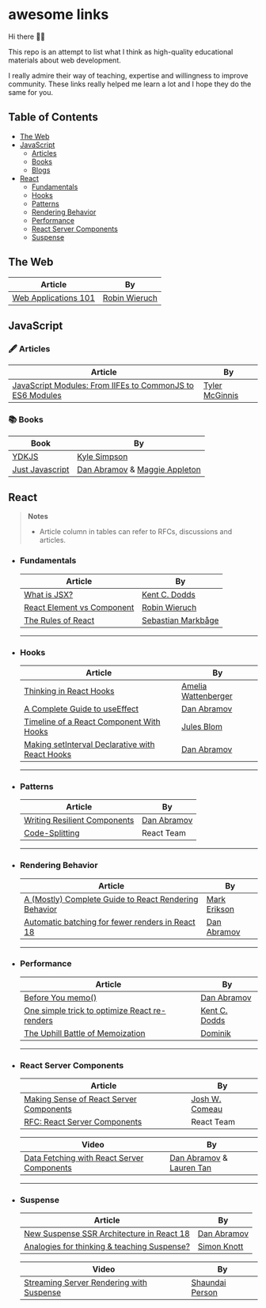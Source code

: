 # awesome links

Hi there 🖐🏼

This repo is an attempt to list what I think as high-quality educational materials about web development.

I really admire their way of teaching, expertise and willingness to improve community. These links really helped me learn a lot and I hope they do the same for you.

## Table of Contents

- [The Web](#the-web)
- [JavaScript](#javascript)
  - [Articles](#articles)
  - [Books](#books)
  - [Blogs](#blogs)
- [React](#react)
  - [Fundamentals](#fundamentals)
  - [Hooks](#hooks)
  - [Patterns](#patterns)
  - [Rendering Behavior](#rendering-behavior)
  - [Performance](#performance)
  - [React Server Components](#react-server-components)
  - [Suspense](#suspense)

## The Web

| Article                                                               | By                                            |
| --------------------------------------------------------------------- | --------------------------------------------- |
| [Web Applications 101](https://www.robinwieruch.de/web-applications/) | [Robin Wieruch](https://twitter.com/rwieruch) |

## JavaScript

### 🖋️ Articles

| Article                                                                                                                 | By                                                  |
| ----------------------------------------------------------------------------------------------------------------------- | --------------------------------------------------- |
| [JavaScript Modules: From IIFEs to CommonJS to ES6 Modules](https://ui.dev/javascript-modules-iifes-commonjs-esmodules) | [Tyler McGinnis](https://twitter.com/tylermcginnis) |

### 📚 Books

| Book                                                | By                                                                                                 |
| --------------------------------------------------- | -------------------------------------------------------------------------------------------------- |
| [YDKJS](https://github.com/getify/You-Dont-Know-JS) | [Kyle Simpson](https://twitter.com/getifyAtSocket)                                                 |
| [Just Javascript](https://justjavascript.com/)      | [Dan Abramov](https://twitter.com/dan_abramov) & [Maggie Appleton](https://twitter.com/Mappletons) |

## React

> **Notes**
>
> - Article column in tables can refer to RFCs, discussions and articles.

- ### Fundamentals

  | Article                                                                                    | By                                                    |
  | ------------------------------------------------------------------------------------------ | ----------------------------------------------------- |
  | [What is JSX?](https://kentcdodds.com/blog/what-is-jsx)                                    | [Kent C. Dodds](https://twitter.com/kentcdodds)       |
  | [React Element vs Component](https://www.robinwieruch.de/react-element-component/)         | [Robin Wieruch](https://twitter.com/rwieruch)         |
  | [The Rules of React](https://gist.github.com/sebmarkbage/75f0838967cd003cd7f9ab938eb1958f) | [Sebastian Markbåge](https://twitter.com/sebmarkbage) |

  ***

- ### Hooks

  | Article                                                                                                 | By                                                      |
  | ------------------------------------------------------------------------------------------------------- | ------------------------------------------------------- |
  | [Thinking in React Hooks](https://2019.wattenberger.com/blog/react-hooks)                               | [Amelia Wattenberger](https://twitter.com/Wattenberger) |
  | [A Complete Guide to useEffect](https://overreacted.io/a-complete-guide-to-useeffect/)                  | [Dan Abramov](https://twitter.com/dan_abramov)          |
  | [Timeline of a React Component With Hooks](https://julesblom.com/writing/react-hook-component-timeline) | [Jules Blom](https://twitter.com/Mega_Jules)            |
  | [Making setInterval Declarative with React Hooks](https://shorturl.at/motM1)                            | [Dan Abramov](https://twitter.com/dan_abramov)          |

  ***

- ### Patterns

  | Article                                                                              | By                                             |
  | ------------------------------------------------------------------------------------ | ---------------------------------------------- |
  | [Writing Resilient Components](https://overreacted.io/writing-resilient-components/) | [Dan Abramov](https://twitter.com/dan_abramov) |
  | [Code-Splitting](https://legacy.reactjs.org/docs/code-splitting.html)                | React Team                                     |

  ***

- ### Rendering Behavior

  | Article                                                                                                | By                                             |
  | ------------------------------------------------------------------------------------------------------ | ---------------------------------------------- |
  | [A (Mostly) Complete Guide to React Rendering Behavior](https://shorturl.at/bdfN8)                     | [Mark Erikson](https://twitter.com/acemarke)   |
  | [Automatic batching for fewer renders in React 18](https://github.com/reactwg/react-18/discussions/21) | [Dan Abramov](https://twitter.com/dan_abramov) |

  ***

- ### Performance

  | Article                                                                                                | By                                              |
  | ------------------------------------------------------------------------------------------------------ | ----------------------------------------------- |
  | [Before You memo()](https://overreacted.io/before-you-memo/)                                           | [Dan Abramov](https://twitter.com/dan_abramov)  |
  | [One simple trick to optimize React re-renders](https://kentcdodds.com/blog/optimize-react-re-renders) | [Kent C. Dodds](https://twitter.com/kentcdodds) |
  | [The Uphill Battle of Memoization](https://tkdodo.eu/blog/the-uphill-battle-of-memoization)            | [Dominik](https://twitter.com/tkdodo)           |

  ***

- ### React Server Components

  | Article                                                                                                  | By                                                |
  | -------------------------------------------------------------------------------------------------------- | ------------------------------------------------- |
  | [Making Sense of React Server Components](https://www.joshwcomeau.com/react/server-components/)          | [Josh W. Comeau](https://twitter.com/joshwcomeau) |
  | [RFC: React Server Components](https://github.com/reactjs/rfcs/blob/main/text/0188-server-components.md) | React Team                                        |

  | Video                                                                                           | By                                                                                           |
  | ----------------------------------------------------------------------------------------------- | -------------------------------------------------------------------------------------------- |
  | [Data Fetching with React Server Components](https://www.youtube.com/watch?v=TQQPAU21ZUw&t=11s) | [Dan Abramov](https://twitter.com/dan_abramov) & [Lauren Tan](https://twitter.com/potetotes) |

  ***

- ### Suspense

  | Article                                                                                           | By                                             |
  | ------------------------------------------------------------------------------------------------- | ---------------------------------------------- |
  | [New Suspense SSR Architecture in React 18](https://github.com/reactwg/react-18/discussions/37)   | [Dan Abramov](https://twitter.com/dan_abramov) |
  | [Analogies for thinking & teaching Suspense?](https://github.com/reactwg/react-18/discussions/28) | [Simon Knott](https://twitter.com/skn0tt)      |

  | Video                                                                                   | By                                              |
  | --------------------------------------------------------------------------------------- | ----------------------------------------------- |
  | [Streaming Server Rendering with Suspense](https://www.youtube.com/watch?v=pj5N-Khihgc) | [Shaundai Person](https://twitter.com/shaundai) |
